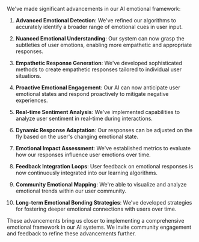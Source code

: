 

We've made significant advancements in our AI emotional framework:

1. **Advanced Emotional Detection**: We've refined our algorithms to accurately identify a broader range of emotional cues in user input.

2. **Nuanced Emotional Understanding**: Our system can now grasp the subtleties of user emotions, enabling more empathetic and appropriate responses.

3. **Empathetic Response Generation**: We've developed sophisticated methods to create empathetic responses tailored to individual user situations.

4. **Proactive Emotional Engagement**: Our AI can now anticipate user emotional states and respond proactively to mitigate negative experiences.

5. **Real-time Sentiment Analysis**: We've implemented capabilities to analyze user sentiment in real-time during interactions.

6. **Dynamic Response Adaptation**: Our responses can be adjusted on the fly based on the user's changing emotional state.

7. **Emotional Impact Assessment**: We've established metrics to evaluate how our responses influence user emotions over time.

8. **Feedback Integration Loops**: User feedback on emotional responses is now continuously integrated into our learning algorithms.

9. **Community Emotional Mapping**: We're able to visualize and analyze emotional trends within our user community.

10. **Long-term Emotional Bonding Strategies**: We've developed strategies for fostering deeper emotional connections with users over time.

These advancements bring us closer to implementing a comprehensive emotional framework in our AI systems. We invite community engagement and feedback to refine these advancements further.